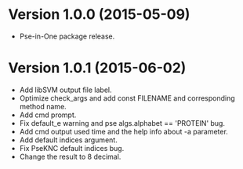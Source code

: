 # Version 1.0.0 (2015-05-09)

* Pse-in-One package release.

# Version 1.0.1 (2015-06-02)

* Add libSVM output file label.
* Optimize check_args and add const FILENAME and corresponding method name.
* Add cmd prompt.
* Fix default_e warning and pse algs.alphabet == 'PROTEIN' bug.
* Add cmd output used time and the help info about -a parameter.
* Add default indices argument.
* Fix PseKNC default indices bug.
* Change the result to 8 decimal.